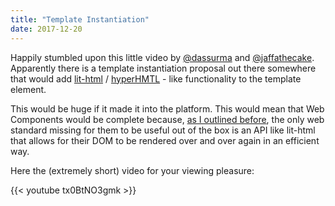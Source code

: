 ```yaml
---
title: "Template Instantiation"
date: 2017-12-20
---
```


Happily stumbled upon this little video by [@dassurma](https://twitter.com/dassurma) and [@jaffathecake](https://twitter.com/jaffathecake). Apparently there is a template instantiation proposal out there somewhere that would add [lit-html](http://npmjs.com/lit-html) / [hyperHMTL](http://npmjs.com/hyperhtml) - like functionality to the template element. 

This would be huge if it made it into the platform. This would mean that Web Components would be complete because, [as I outlined before](https://www.kahlillechelt.com/post/2017/12/14/use-web-components-to-build-javascript-apps/), the only web standard missing for them to be useful out of the box is an API like lit-html that allows for their DOM to be rendered over and over again in an efficient way.

Here the (extremely short) video for your viewing pleasure:

{{< youtube tx0BtNO3gmk >}}